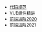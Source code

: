 - [代码规范](page/codeGuide/rule.md)
- [VUE组件精讲](page/vueAnalyze/vue/base.md)
- [前端进阶2020](page/frontPart/start.md)
- [前端进阶2021](page/frontPart2021/render.md)